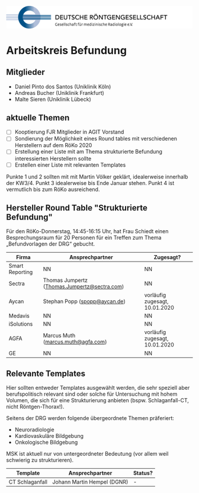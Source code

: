 ![drg logo](./assets/img/logo-drg-links-mitschrift-rgb-300dpi.png)

# Arbeitskreis Befundung

## Mitglieder
- Daniel Pinto dos Santos (Uniklinik Köln)
- Andreas Bucher (Uniklinik Frankfurt)
- Malte Sieren (Uniklinik Lübeck)

## aktuelle Themen

- [ ] Kooptierung FJR Mitglieder in AGIT Vorstand
- [ ] Sondierung der Möglichkeit eines Round tables mit verschiedenen Herstellern auf dem RöKo 2020
- [ ] Erstellung einer Liste mit am Thema strukturierte Befundung interessierten Herstellern
sollte
- [ ] Erstellen einer Liste mit relevanten Templates

Punkte 1 und 2 sollten mit mit Martin Völker geklärt, idealerweise innerhalb der KW3/4.
Punkt 3 idealerweise bis Ende Januar stehen.
Punkt 4 ist vermutlich bis zum RöKo ausreichend.

## Hersteller Round Table "Strukturierte Befundung"

Für den RöKo-Donnerstag, 14:45-16:15 Uhr, hat Frau Schiedt einen Besprechungsraum für 20 Personen für ein Treffen zum Thema „Befundvorlagen der DRG“ gebucht.

Firma | Ansprechpartner | Zugesagt?
------------ | ------------- | -------------
Smart Reporting | NN | NN
Sectra | Thomas Jumpertz (Thomas.Jumpertz@sectra.com) | NN
Aycan | Stephan Popp (spopp@aycan.de) | vorläufig zugesagt, 10.01.2020
Medavis | NN | NN
iSolutions | NN | NN
AGFA | Marcus Muth (marcus.muth@agfa.com) | vorläufig zugesagt, 10.01.2020
GE | NN | NN

## Relevante Templates

Hier sollten entweder Templates ausgewählt werden, die sehr speziell aber berufspolitisch relevant sind oder solche für Untersuchung mit hohem Volumen, die sich für eine Strukturierung anbieten (bspw. Schlaganfall-CT, nicht Röntgen-Thorax!).

Seitens der DRG werden folgende übergeordnete Themen präferiert:
- Neuroradiologie
- Kardiovaskuläre Bildgebung
- Onkologische Bildgebung

MSK ist aktuell nur von untergeordneter Bedeutung (vor allem weil schwierig zu strukturieren).

Template | Ansprechpartner | Status?
------------ | ------------- | -------------
CT Schlaganfall | Johann Martin Hempel (DGNR) | -
